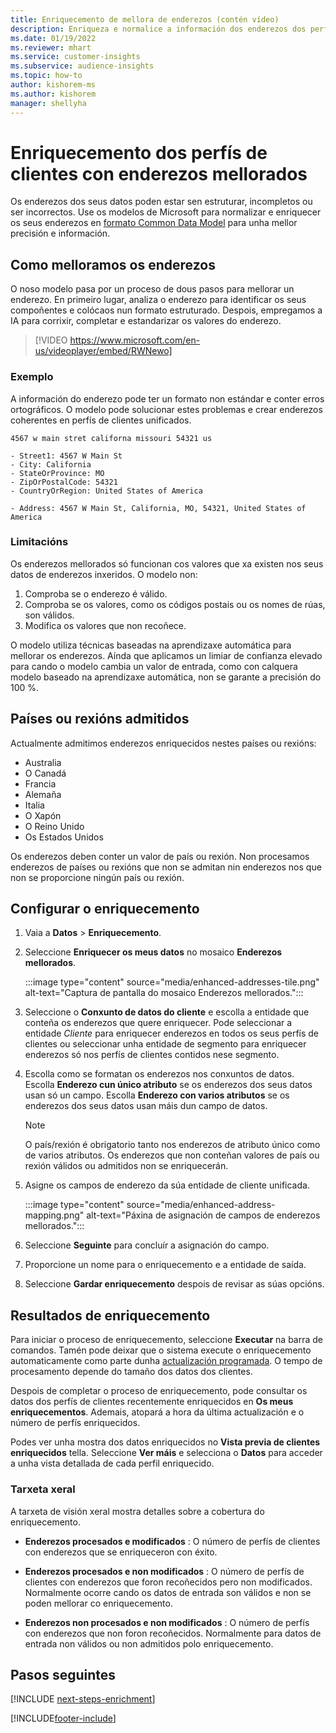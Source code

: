 ```yaml
---
title: Enriquecemento de mellora de enderezos (contén vídeo)
description: Enriqueza e normalice a información dos enderezos dos perfís de clientes cos modelos de Microsoft.
ms.date: 01/19/2022
ms.reviewer: mhart
ms.service: customer-insights
ms.subservice: audience-insights
ms.topic: how-to
author: kishorem-ms
ms.author: kishorem
manager: shellyha
---
```


# <a name="enrichment-of-customer-profiles-with-enhanced-addresses"></a>Enriquecemento dos perfís de clientes con enderezos mellorados

Os enderezos dos seus datos poden estar sen estruturar, incompletos ou ser incorrectos. Use os modelos de Microsoft para normalizar e enriquecer os seus enderezos en [formato Common Data Model](/common-data-model/schema/core/applicationcommon/address) para unha mellor precisión e información.

## <a name="how-we-enhance-addresses"></a>Como melloramos os enderezos

O noso modelo pasa por un proceso de dous pasos para mellorar un enderezo. En primeiro lugar, analiza o enderezo para identificar os seus compoñentes e colócaos nun formato estruturado. Despois, empregamos a IA para corrixir, completar e estandarizar os valores do enderezo.

> [!VIDEO https://www.microsoft.com/en-us/videoplayer/embed/RWNewo]

### <a name="example"></a>Exemplo

A información do enderezo pode ter un formato non estándar e conter erros ortográficos. O modelo pode solucionar estes problemas e crear enderezos coherentes en perfís de clientes unificados.

```Input
4567 w main stret californa missouri 54321 us
```

```Output
- Street1: 4567 W Main St
- City: California
- StateOrProvince: MO
- ZipOrPostalCode: 54321
- CountryOrRegion: United States of America

- Address: 4567 W Main St, California, MO, 54321, United States of America
```

### <a name="limitations"></a>Limitacións

Os enderezos mellorados só funcionan cos valores que xa existen nos seus datos de enderezos inxeridos. O modelo non: 

1. Comproba se o enderezo é válido.
2. Comproba se os valores, como os códigos postais ou os nomes de rúas, son válidos.
3. Modifica os valores que non recoñece.

O modelo utiliza técnicas baseadas na aprendizaxe automática para mellorar os enderezos. Aínda que aplicamos un limiar de confianza elevado para cando o modelo cambia un valor de entrada, como con calquera modelo baseado na aprendizaxe automática, non se garante a precisión do 100 %.

## <a name="supported-countries-or-regions"></a>Países ou rexións admitidos

Actualmente admitimos enderezos enriquecidos nestes países ou rexións: 

- Australia
- O Canadá
- Francia
- Alemaña
- Italia
- O Xapón
- O Reino Unido
- Os Estados Unidos

Os enderezos deben conter un valor de país ou rexión. Non procesamos enderezos de países ou rexións que non se admitan nin enderezos nos que non se proporcione ningún país ou rexión.

## <a name="configure-the-enrichment"></a>Configurar o enriquecemento

1. Vaia a **Datos** > **Enriquecemento**.

1. Seleccione **Enriquecer os meus datos** no mosaico **Enderezos mellorados**.

   :::image type="content" source="media/enhanced-addresses-tile.png" alt-text="Captura de pantalla do mosaico Enderezos mellorados.":::

1. Seleccione o **Conxunto de datos do cliente** e escolla a entidade que conteña os enderezos que quere enriquecer. Pode seleccionar a entidade *Cliente* para enriquecer enderezos en todos os seus perfís de clientes ou seleccionar unha entidade de segmento para enriquecer enderezos só nos perfís de clientes contidos nese segmento.

1. Escolla como se formatan os enderezos nos conxuntos de datos. Escolla **Enderezo cun único atributo** se os enderezos dos seus datos usan só un campo. Escolla **Enderezo con varios atributos** se os enderezos dos seus datos usan máis dun campo de datos.

   > [!NOTE]
   > O país/rexión é obrigatorio tanto nos enderezos de atributo único como de varios atributos. Os enderezos que non conteñan valores de país ou rexión válidos ou admitidos non se enriquecerán.

1.  Asigne os campos de enderezo da súa entidade de cliente unificada.

    :::image type="content" source="media/enhanced-address-mapping.png" alt-text="Páxina de asignación de campos de enderezos mellorados.":::

1. Seleccione **Seguinte** para concluír a asignación do campo.

1. Proporcione un nome para o enriquecemento e a entidade de saída.

1. Seleccione **Gardar enriquecemento** despois de revisar as súas opcións.

## <a name="enrichment-results"></a>Resultados de enriquecemento

Para iniciar o proceso de enriquecemento, seleccione **Executar** na barra de comandos. Tamén pode deixar que o sistema execute o enriquecemento automaticamente como parte dunha [actualización programada](system.md#schedule-tab). O tempo de procesamento depende do tamaño dos datos dos clientes.

Despois de completar o proceso de enriquecemento, pode consultar os datos dos perfís de clientes recentemente enriquecidos en **Os meus enriquecementos**. Ademais, atopará a hora da última actualización e o número de perfís enriquecidos.

Podes ver unha mostra dos datos enriquecidos no **Vista previa de clientes enriquecidos** tella. Seleccione **Ver máis** e selecciona o **Datos** para acceder a unha vista detallada de cada perfil enriquecido.

### <a name="overview-card"></a>Tarxeta xeral

A tarxeta de visión xeral mostra detalles sobre a cobertura do enriquecemento. 

* **Enderezos procesados e modificados** : O número de perfís de clientes con enderezos que se enriqueceron con éxito.

* **Enderezos procesados e non modificados** : O número de perfís de clientes con enderezos que foron recoñecidos pero non modificados. Normalmente ocorre cando os datos de entrada son válidos e non se poden mellorar co enriquecemento.

* **Enderezos non procesados e non modificados** : O número de perfís con enderezos que non foron recoñecidos. Normalmente para datos de entrada non válidos ou non admitidos polo enriquecemento.

## <a name="next-steps"></a>Pasos seguintes

[!INCLUDE [next-steps-enrichment](../includes/next-steps-enrichment.md)]

[!INCLUDE[footer-include](../includes/footer-banner.md)]
